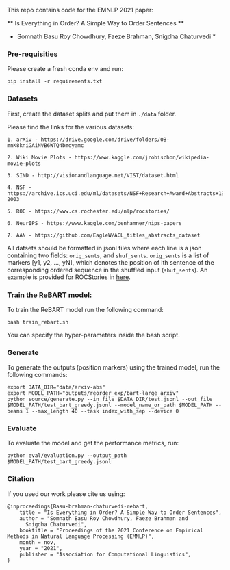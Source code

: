 This repo contains code for the EMNLP 2021 paper:

** Is Everything in Order? A Simple Way to Order Sentences **
* Somnath Basu Roy Chowdhury, Faeze Brahman, Snigdha Chaturvedi *

### Pre-requisities

Please create a fresh conda env and run:

```
pip install -r requirements.txt
```

### Datasets

First, create the dataset splits and put them in `./data` folder.

Please find the links for the various datasets:

    1. arXiv - https://drive.google.com/drive/folders/0B-mnK8kniGAiNVB6WTQ4bmdyamc

    2. Wiki Movie Plots - https://www.kaggle.com/jrobischon/wikipedia-movie-plots

    3. SIND - http://visionandlanguage.net/VIST/dataset.html

    4. NSF - https://archive.ics.uci.edu/ml/datasets/NSF+Research+Award+Abstracts+1990-2003

    5. ROC - https://www.cs.rochester.edu/nlp/rocstories/

    6. NeurIPS - https://www.kaggle.com/benhamner/nips-papers

    7. AAN - https://github.com/EagleW/ACL_titles_abstracts_dataset

All datsets should be formatted in jsonl files where each line is a json containing two fields: `orig_sents`, and `shuf_sents`. `orig_sents` is a list of markers [y1, y2, ..., yN], which denotes the position of ith sentence of the corresponding ordered sequence in the shuffled input (`shuf_sents`). An example is provided for ROCStories in [here]().

### Train the ReBART model:

To train the ReBART model run the following command:

```
bash train_rebart.sh
```
You can specify the hyper-parameters inside the bash script.

### Generate

To generate the outputs (position markers) using the trained model, run the following commands:

```
export DATA_DIR="data/arxiv-abs"
export MODEL_PATH="outputs/reorder_exp/bart-large_arxiv"
python source/generate.py --in_file $DATA_DIR/test.jsonl --out_file $MODEL_PATH/test_bart_greedy.jsonl --model_name_or_path $MODEL_PATH --beams 1 --max_length 40 --task index_with_sep --device 0
```

### Evaluate

To evaluate the model and get the performance metrics, run:

```
python eval/evaluation.py --output_path $MODEL_PATH/test_bart_greedy.jsonl
```


### Citation

If you used our work please cite us using:

```
@inproceedings{Basu-brahman-chaturvedi-rebart,
    title = "Is Everything in Order? A Simple Way to Order Sentences",
    author = "Somnath Basu Roy Chowdhury, Faeze Brahman and
      Snigdha Chaturvedi",
    booktitle = "Proceedings of the 2021 Conference on Empirical Methods in Natural Language Processing (EMNLP)",
    month = nov,
    year = "2021",
    publisher = "Association for Computational Linguistics",
}
```


